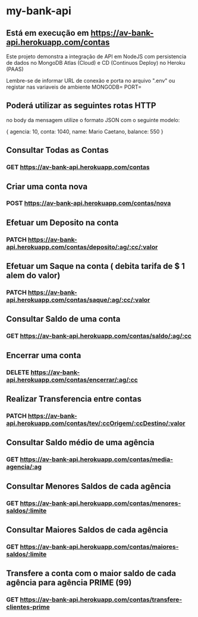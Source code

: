 # my-bank-api

## Está em execução em https://av-bank-api.herokuapp.com/contas
Este projeto demonstra a integração de API em NodeJS com persistencia de dados no MongoDB Atlas (Cloud)
e CD (Continuos Deploy) no Heroku (PAAS)

Lembre-se de informar URL de conexão e porta no arquivo ".env" ou registar nas variaveis de ambiente
MONGODB=
PORT=

## Poderá utilizar as seguintes rotas HTTP

no body da mensagem utilize o formato JSON com o seguinte modelo:

{ agencia: 10,
  conta: 1040,
  name: Mario Caetano,
  balance: 550
}

## Consultar Todas as Contas
### GET  https://av-bank-api.herokuapp.com/contas

## Criar uma conta nova
### POST https://av-bank-api.herokuapp.com/contas/nova

## Efetuar um Deposito na conta
### PATCH https://av-bank-api.herokuapp.com/contas/deposito/:ag/:cc/:valor

## Efetuar um Saque na conta ( debita tarifa de $ 1 alem do valor)
### PATCH https://av-bank-api.herokuapp.com/contas/saque/:ag/:cc/:valor

## Consultar Saldo de uma conta
### GET https://av-bank-api.herokuapp.com/contas/saldo/:ag/:cc

## Encerrar uma conta
### DELETE https://av-bank-api.herokuapp.com/contas/encerrar/:ag/:cc

## Realizar Transferencia entre contas
### PATCH https://av-bank-api.herokuapp.com/contas/tev/:ccOrigem/:ccDestino/:valor

## Consultar Saldo médio de uma agência
### GET https://av-bank-api.herokuapp.com/contas/media-agencia/:ag

## Consultar Menores Saldos de cada agência 
### GET https://av-bank-api.herokuapp.com/contas/menores-saldos/:limite

## Consultar Maiores Saldos de cada agência 
### GET https://av-bank-api.herokuapp.com/contas/maiores-saldos/:limite

## Transfere a conta com o maior saldo de cada agência para agência PRIME (99) 
### GET https://av-bank-api.herokuapp.com/contas/transfere-clientes-prime
